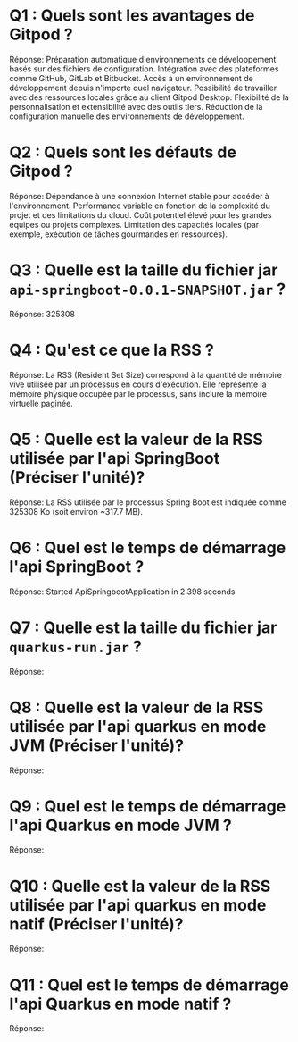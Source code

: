 # Q1 : Quels sont  les avantages de Gitpod ?
Réponse:
Préparation automatique d'environnements de développement basés sur des fichiers de configuration.
Intégration avec des plateformes comme GitHub, GitLab et Bitbucket.
Accès à un environnement de développement depuis n'importe quel navigateur.
Possibilité de travailler avec des ressources locales grâce au client Gitpod Desktop.
Flexibilité de la personnalisation et extensibilité avec des outils tiers.
Réduction de la configuration manuelle des environnements de développement.

# Q2 : Quels sont les défauts de Gitpod ?
Réponse:
Dépendance à une connexion Internet stable pour accéder à l'environnement.
Performance variable en fonction de la complexité du projet et des limitations du cloud.
Coût potentiel élevé pour les grandes équipes ou projets complexes.
Limitation des capacités locales (par exemple, exécution de tâches gourmandes en ressources).

# Q3 : Quelle est la taille du fichier jar `api-springboot-0.0.1-SNAPSHOT.jar` ?
Réponse:
325308

# Q4 : Qu'est ce que  la RSS ?
Réponse:
La RSS (Resident Set Size) correspond à la quantité de mémoire vive utilisée par un processus en cours d'exécution. Elle représente la mémoire physique occupée par le processus, sans inclure la mémoire virtuelle paginée.

# Q5 : Quelle est la valeur de la RSS utilisée par l'api SpringBoot (Préciser l'unité)?
Réponse:
La RSS utilisée par le processus Spring Boot est indiquée comme 325308 Ko (soit environ ~317.7 MB).

# Q6 : Quel est le temps de démarrage l'api SpringBoot ?
Réponse:
Started ApiSpringbootApplication in 2.398 seconds

# Q7 : Quelle est la taille du fichier jar `quarkus-run.jar` ?
Réponse:

# Q8 : Quelle est la valeur de la RSS utilisée par l'api quarkus en mode JVM (Préciser l'unité)?
Réponse:

# Q9 : Quel est le temps de démarrage l'api Quarkus en mode JVM ?
Réponse:

# Q10 : Quelle est la valeur de la RSS utilisée par l'api quarkus en mode natif (Préciser l'unité)?
Réponse:

# Q11 : Quel est le temps de démarrage l'api Quarkus en mode natif ?
Réponse: